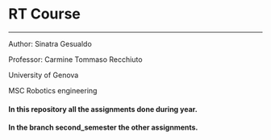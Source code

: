# RT Course
-----------


Author: Sinatra Gesualdo

Professor: Carmine Tommaso Recchiuto

University of Genova

MSC Robotics engineering 


#### In this repository all the assignments done during year.
#### In the branch second_semester the other assignments.



